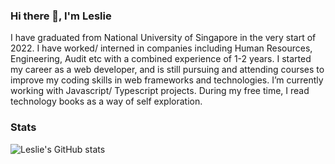 ### Hi there 👋, I'm Leslie
I have graduated from National University of Singapore in the very start of 2022. I have worked/ interned in companies including Human Resources, Engineering, Audit etc with a combined experience of 1-2 years. I started my career as a web developer, and is still pursuing and attending courses to improve my coding skills in web frameworks and technologies. I’m currently working with Javascript/ Typescript projects. During my free time, I read technology books as a way of self exploration.
### Stats
![Leslie's GitHub stats](https://github-readme-stats.vercel.app/api?username=leslieharland&count_private=true&show_icons=true&theme=dracula)
<!--
**leslieharland/leslieharland** is a ✨ _special_ ✨ repository because its `README.md` (this file) appears on your GitHub profile.

Here are some ideas to get you started:

- 🔭 I’m currently working on ...
- 🌱 I’m currently learning ...
- 👯 I’m looking to collaborate on ...
- 🤔 I’m looking for help with ...
- 💬 Ask me about ...
- 📫 How to reach me: ...
- 😄 Pronouns: ...
- ⚡ Fun fact: ...
-->
